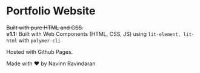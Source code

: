 # Portfolio Website

~~Built with pure HTML and CSS.~~  
**v1.1:** Built with Web Components (HTML, CSS, JS) using `lit-element, lit-html` with `polymer-cli`

Hosted with Github Pages.

Made with ❤️ by Navinn Ravindaran

